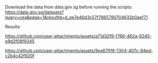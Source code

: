 Download the data from data.gov.sg before running the scripts: 
https://data.gov.sg/datasets?query=cea&page=1&resultId=d_ee7e46d3c57f7865790704632b0aef71


Results


https://github.com/user-attachments/assets/a71d32f9-f766-462a-9245-e9d2f08f9345


https://github.com/user-attachments/assets/9ea67916-1304-407c-94ed-c2b4c42f920f

